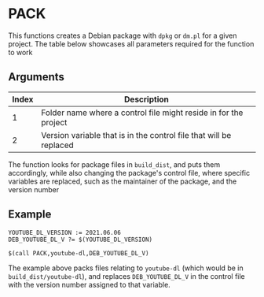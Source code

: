 # PACK

This functions creates a Debian package with ``dpkg`` or ``dm.pl`` for a given project. The table below showcases all parameters required for the function to work

## Arguments

| Index | Description |
|-------|-------------|
| 1 | Folder name where a control file might reside in for the project |
| 2 | Version variable that is in the control file that will be replaced |

The function looks for package files in ``build_dist``, and puts them accordingly, while also changing the package's control file, where specific variables are replaced, such as the maintainer of the package, and the version number

## Example

    YOUTUBE_DL_VERSION := 2021.06.06
    DEB_YOUTUBE_DL_V ?= $(YOUTUBE_DL_VERSION)

    $(call PACK,youtube-dl,DEB_YOUTUBE_DL_V)

The example above packs files relating to ``youtube-dl`` (which would be in ``build_dist/youtube-dl``), and replaces ``DEB_YOUTUBE_DL_V`` in the control file with the version number assigned to that variable.
